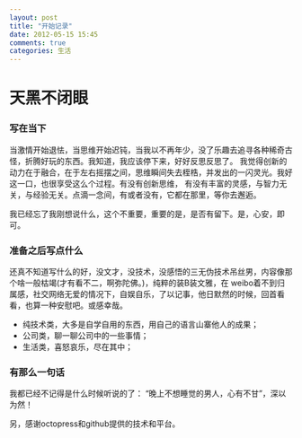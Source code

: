 ```yaml
---
layout: post
title: "开始记录"
date: 2012-05-15 15:45
comments: true
categories: 生活
---
```


天黑不闭眼
================

### 写在当下

当激情开始退怯，当思维开始迟钝，当我以不再年少，没了乐趣去追寻各种稀奇古怪，折腾好玩的东西。我知道，我应该停下来，好好反思反思了。
我觉得创新的动力在于融合，在于左右摇摆之间，思维瞬间失去桎梏，并发出的一闪灵光。我好这一口，也很享受这么个过程。有没有创新思维，
有没有丰富的灵感，与智力无关，与经验无关。点滴一念间，有或者没有，它都在那里，等你去邂逅。


我已经忘了我刚想说什么，这个不重要，重要的是，是否有留下。是，心安，即可。


### 准备之后写点什么

还真不知道写什么的好，没文才，没技术，没感悟的三无伪技术吊丝男，内容像那个啥一般枯竭(才有看不二，啊弥陀佛。)，纯粹的装B装文雅，在
weibo着不到归属感，社交网络无爱的情况下，自娱自乐，了以记事，他日默然的时候，回首看看，也算一种安慰吧。或感幸哉。

+ 纯技术类，大多是自学自用的东西，用自己的语言山寨他人的成果；
+ 公司类，聊一聊公司中的一些事情；
+ 生活类，喜怒哀乐，尽在其中；

### 有那么一句话   

我都已经不记得是什么时候听说的了： “晚上不想睡觉的男人，心有不甘”，深以为然！


另，感谢octopress和github提供的技术和平台。


